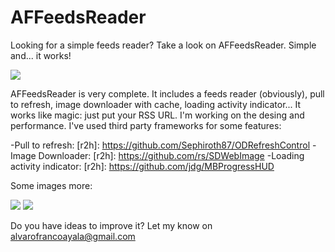 AFFeedsReader
=============
Looking for a simple feeds reader? Take a look on AFFeedsReader. Simple and... it works!

![](http://dl.dropbox.com/u/9768488/Screen%20shot%202012-09-27%20at%2019.16.29.png)

AFFeedsReader is very complete. It includes a feeds reader (obviously), pull to refresh, image downloader with cache, loading activity indicator...
It works like magic: just put your RSS URL. I'm working on the desing and performance. 
I've used third party frameworks for some features:

-Pull to refresh: [r2h]: https://github.com/Sephiroth87/ODRefreshControl
-Image Downloader: [r2h]: https://github.com/rs/SDWebImage
-Loading activity indicator: [r2h]: https://github.com/jdg/MBProgressHUD

Some images more:

![](http://dl.dropbox.com/u/9768488/Screen%20shot%202012-09-27%20at%2019.16.41.png)
![](http://dl.dropbox.com/u/9768488/Screen%20shot%202012-09-27%20at%2019.16.53.png)

Do you have ideas to improve it? Let my know on alvarofrancoayala@gmail.com